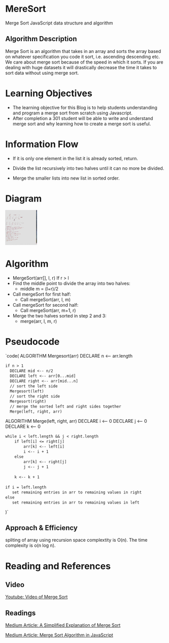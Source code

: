 # MereSort 
Merge Sort JavaScript data structure and algorithm

## Algorithm Description
Merge Sort is an algorithm that takes in an array and sorts the array based on whatever specification you code it sort, i.e. ascending descending etc. We care about merge sort because of the speed in which it sorts. If you are dealing with huge datasets it will drastically decrease the time it takes to sort data without using merge sort.

# Learning Objectives

* The learning objective for this Blog is to help students understanding and program a merge sort from scratch using Javascript.
* After completion a 301 student will be able to write and understand merge sort and why learning how to create a merge sort is useful.


# Information Flow
* If it is only one element in the list it is already sorted, return.

* Divide the list recursively into two halves until it can no more be divided.
* Merge the smaller lists into new list in sorted order.

# Diagram
<img src="./assets/images/code-challenge-6.2.jpg" width="100">


# Algorithm 
* MergeSort(arr[], l,  r)
If r > l
* Find the middle point to divide the array into two halves:
  * middle m = (l+r)/2
* Call mergeSort for first half:   
  * Call mergeSort(arr, l, m)
* Call mergeSort for second half:
  * Call mergeSort(arr, m+1, r)
* Merge the two halves sorted in step 2 and 3:
  * merge(arr, l, m, r)

# Pseudocode
`code( 
  ALGORITHM Mergesort(arr)
    DECLARE n <-- arr.length
           
    if n > 1
      DECLARE mid <-- n/2
      DECLARE left <-- arr[0...mid]
      DECLARE right <-- arr[mid...n]
      // sort the left side
      Mergesort(left)
      // sort the right side
      Mergesort(right)
      // merge the sorted left and right sides together
      Merge(left, right, arr)

ALGORITHM Merge(left, right, arr)
    DECLARE i <-- 0
    DECLARE j <-- 0
    DECLARE k <-- 0

    while i < left.length && j < right.length
        if left[i] <= right[j]
            arr[k] <-- left[i]
            i <-- i + 1
        else
            arr[k] <-- right[j]
            j <-- j + 1
            
        k <-- k + 1

    if i = left.length
       set remaining entries in arr to remaining values in right
    else
       set remaining entries in arr to remaining values in left

)`



## Approach & Efficiency
spliting of array using recursion space complextity is O(n). The time complexity is o(n log n).

# Reading and References

## Video

[Youtube: Video of Merge Sort](https://www.youtube.com/watch?time_continue=133&v=XaqR3G_NVoo)

## Readings
[Medium Article: A Simplified Explanation of Merge Sort](https://medium.com/karuna-sehgal/a-simplified-explanation-of-merge-sort-77089fe03bb2)

[Medium Article: Merge Sort Algorithm in JavaScript](https://medium.com/javascript-in-plain-english/javascript-merge-sort-3205891ac060)
